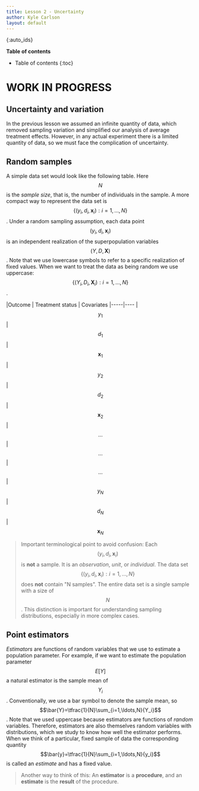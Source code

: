 ```yaml
---
title: Lesson 2 - Uncertainty
author: Kyle Carlson
layout: default
---
```

{:auto_ids}

**Table of contents** 
* Table of contents
{:toc}

# WORK IN PROGRESS

## Uncertainty and variation

In the previous lesson we assumed an infinite quantity of data, which removed sampling variation and simplified our analysis of average treatment effects. However, in any actual experiment there is a limited quantity of data, so we must face the complication of uncertainty.

## Random samples

A simple data set would look like the following table. Here $$N$$ is the _sample size_, that is, the number of individuals in the sample. A more compact way to represent the data set is $$\{(y_i, d_i, \mathbf{x}_i): i=1,\dots,N\}$$. Under a random sampling assumption, each data point $$(y_i, d_i, \mathbf{x}_i)$$ is an independent realization of the superpopulation variables $$(Y, D, \mathbf{X})$$. Note that we use lowercase symbols to refer to a specific realization of fixed values. When we want to treat the data as being random we use uppercase: $$\{(Y_i, D_i, \mathbf{X}_i): i=1,\dots,N\}$$.

|Outcome | Treatment status | Covariates
|-----|----
| $$y_1$$ | $$d_1$$ | $$\mathbf{x}_1$$
| $$y_2$$ | $$d_2$$ | $$\mathbf{x}_2$$
| $$\ldots$$ | $$\ldots$$| $$\ldots$$
| $$y_N$$ | $$d_N$$  | $$\mathbf{x}_N$$


> Important terminological point to avoid confusion: Each $$(y_i, d_i, \mathbf{x}_i)$$ is **not** a sample. It is an _observation_, _unit_, or _individual_. The data set $$\{(y_i, d_i, \mathbf{x}_i): i=1,\dots,N\}$$ does **not** contain "N samples". The entire data set is a single sample with a size of $$N$$. This distinction is important for understanding sampling distributions, especially in more complex cases.  

## Point estimators

_Estimators_ are functions of random variables that we use to estimate a population parameter. For example, if we want to estimate the population parameter $$E[Y]$$ a natural estimator is the sample mean of $$Y_i$$. Conventionally, we use a bar symbol to denote the sample mean, so $$\bar{Y}=\tfrac{1}{N}\sum_{i=1,\ldots,N}{Y_i}$$. Note that we used uppercase because estimators are functions of _random_ variables. Therefore, estimators are also themselves random variables with distributions, which we study to know how well the estimator performs. When we think of a particular, fixed sample of data the corresponding quantity $$\bar{y}=\tfrac{1}{N}\sum_{i=1,\ldots,N}{y_i}$$ is called an _estimate_ and has a fixed value. 

> Another way to think of this: An **estimator** is a **procedure**, and an **estimate** is the **result** of the procedure. 



